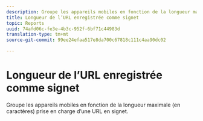 ```yaml
---
description: Groupe les appareils mobiles en fonction de la longueur maximale (en caractères) prise en charge d’une URL en signet.
title: Longueur de l’URL enregistrée comme signet
topic: Reports
uuid: 74afd06c-fe3e-4b3c-952f-6bf71c44983d
translation-type: tm+mt
source-git-commit: 99ee24efaa517e8da700c67818c111c4aa90dc02

---
```



# Longueur de l’URL enregistrée comme signet

Groupe les appareils mobiles en fonction de la longueur maximale (en caractères) prise en charge d’une URL en signet.

